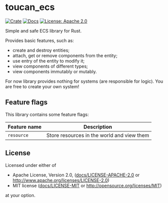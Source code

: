 # toucan_ecs

[![Crate](https://img.shields.io/crates/v/toucan_ecs.svg)](https://crates.io/crates/toucan_ecs)
[![Docs](https://docs.rs/toucan_ecs/badge.svg)](https://docs.rs/toucan_ecs)
[![License: Apache 2.0](https://img.shields.io/badge/License-Apache%202.0-blue.svg)](/docs/LICENSE-APACHE-2.0)

Simple and safe ECS library for Rust.

Provides basic features, such as:

- create and destroy entities;
- attach, get or remove components from the entity;
- use entry of the entity to modify it;
- view components of different types;
- view components immutably or mutably.

For now library provides nothing for systems (are responsible for logic). You are free to create your own system!

## Feature flags

This library contains some feature flags:

| Feature name | Description                                |
|--------------|--------------------------------------------|
| `resource`   | Store resources in the world and view them |

## License

Licensed under either of

* Apache License, Version 2.0,
  ([docs/LICENSE-APACHE-2.0](/docs/LICENSE-APACHE-2.0) or http://www.apache.org/licenses/LICENSE-2.0)
* MIT license ([docs/LICENSE-MIT](/docs/LICENSE-MIT) or http://opensource.org/licenses/MIT)

at your option.
